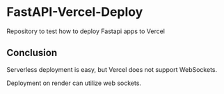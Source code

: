 # FastAPI-Vercel-Deploy
Repository to test how to deploy Fastapi apps to Vercel 

## Conclusion
Serverless deployment is easy, but Vercel does not support WebSockets. 

Deployment on render can utilize web sockets.